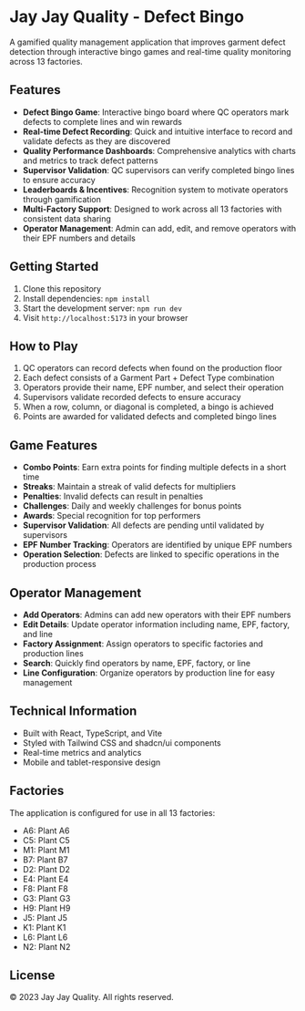 
# Jay Jay Quality - Defect Bingo

A gamified quality management application that improves garment defect detection through interactive bingo games and real-time quality monitoring across 13 factories.

## Features

- **Defect Bingo Game**: Interactive bingo board where QC operators mark defects to complete lines and win rewards
- **Real-time Defect Recording**: Quick and intuitive interface to record and validate defects as they are discovered
- **Quality Performance Dashboards**: Comprehensive analytics with charts and metrics to track defect patterns
- **Supervisor Validation**: QC supervisors can verify completed bingo lines to ensure accuracy
- **Leaderboards & Incentives**: Recognition system to motivate operators through gamification
- **Multi-Factory Support**: Designed to work across all 13 factories with consistent data sharing
- **Operator Management**: Admin can add, edit, and remove operators with their EPF numbers and details

## Getting Started

1. Clone this repository
2. Install dependencies: `npm install`
3. Start the development server: `npm run dev`
4. Visit `http://localhost:5173` in your browser

## How to Play

1. QC operators can record defects when found on the production floor
2. Each defect consists of a Garment Part + Defect Type combination
3. Operators provide their name, EPF number, and select their operation
4. Supervisors validate recorded defects to ensure accuracy
5. When a row, column, or diagonal is completed, a bingo is achieved
6. Points are awarded for validated defects and completed bingo lines

## Game Features

- **Combo Points**: Earn extra points for finding multiple defects in a short time
- **Streaks**: Maintain a streak of valid defects for multipliers
- **Penalties**: Invalid defects can result in penalties
- **Challenges**: Daily and weekly challenges for bonus points
- **Awards**: Special recognition for top performers
- **Supervisor Validation**: All defects are pending until validated by supervisors
- **EPF Number Tracking**: Operators are identified by unique EPF numbers
- **Operation Selection**: Defects are linked to specific operations in the production process

## Operator Management

- **Add Operators**: Admins can add new operators with their EPF numbers
- **Edit Details**: Update operator information including name, EPF, factory, and line
- **Factory Assignment**: Assign operators to specific factories and production lines
- **Search**: Quickly find operators by name, EPF, factory, or line
- **Line Configuration**: Organize operators by production line for easy management

## Technical Information

- Built with React, TypeScript, and Vite
- Styled with Tailwind CSS and shadcn/ui components
- Real-time metrics and analytics
- Mobile and tablet-responsive design

## Factories

The application is configured for use in all 13 factories:
- A6: Plant A6
- C5: Plant C5
- M1: Plant M1
- B7: Plant B7
- D2: Plant D2
- E4: Plant E4
- F8: Plant F8
- G3: Plant G3
- H9: Plant H9
- J5: Plant J5
- K1: Plant K1
- L6: Plant L6
- N2: Plant N2

## License

© 2023 Jay Jay Quality. All rights reserved.
